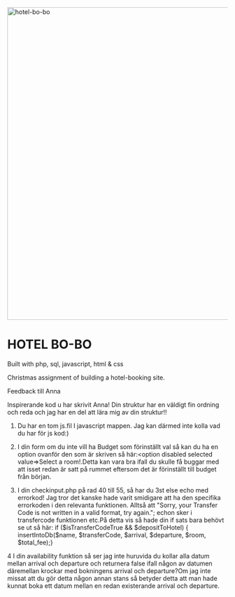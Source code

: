 <img width="713" alt="hotel-bo-bo" src="https://user-images.githubusercontent.com/112776922/214508051-aad13ddc-01e6-4238-8fad-a22030fe66c0.png">

# HOTEL BO-BO
Built with php, sql, javascript, html &amp; css

Christmas assignment of building a hotel-booking site.


Feedback till Anna

Inspirerande kod u har skrivit Anna! Din struktur har en väldigt fin ordning och reda och jag har en del att lära mig av din struktur!!

1. Du har en tom js.fil I javascript mappen. Jag kan därmed inte kolla vad du har för js kod:)

2. I din form om du inte vill ha Budget som förinställt val så kan du ha en option ovanför den som är skriven så här:<option disabled selected value=>Select a room!</option>.Detta kan vara bra ifall du skulle få buggar med att isset redan är satt på rummet eftersom det är förinställt till budget från början.

3. I din checkinput.php på rad 40 till 55, så har du 3st else echo med errorkod! Jag tror det kanske hade varit smidigare att ha den specifika errorkoden i den relevanta funktionen. Alltså att "Sorry, your Transfer Code is not written in a valid format, try again."; echon sker i transfercode funktionen etc.På detta vis så hade din if sats bara behövt se ut så här: if ($isTransferCodeTrue && $depositToHotel) { insertIntoDb($name, $transferCode, $arrival, $departure, $room, $total_fee);}

4 I din availability funktion så ser jag inte huruvida du kollar alla datum mellan arrival och departure och returnera false ifall någon av datumen däremellan krockar med bokningens arrival och departure?Om jag inte missat att du gör detta någon annan stans så betyder detta att man hade kunnat boka ett datum mellan en redan existerande arrival och departure.


